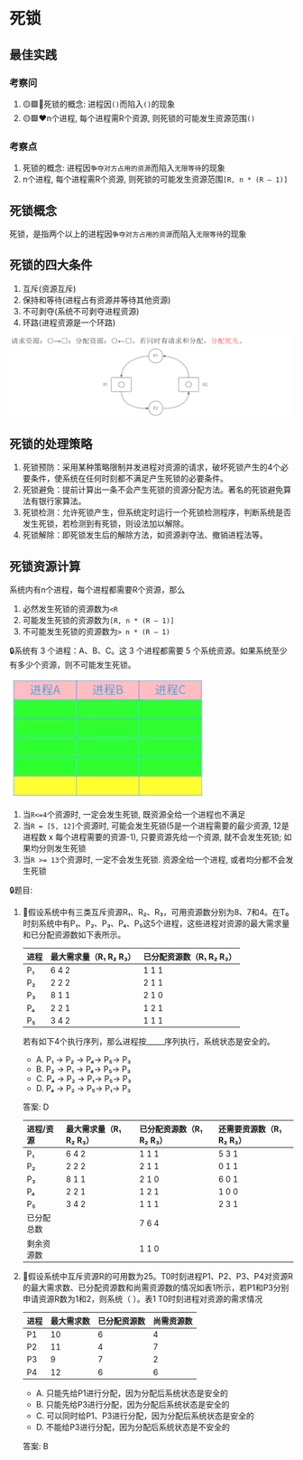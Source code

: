 # 死锁

## 最佳实践

### 考察问

1. 🟡🟩💛死锁的概念: 进程因`()`而陷入`()`的现象
2. 🟡🟩❤️n个进程, 每个进程需R个资源, 则死锁的可能发生资源范围`()`


### 考察点

1. 死锁的概念: 进程因`争夺对方占用的资源`而陷入`无限等待`的现象
2. n个进程, 每个进程需R个资源, 则死锁的可能发生资源范围`[R, n * (R – 1)]`

## 死锁概念

死锁，是指两个以上的进程因`争夺对方占用的资源`而陷入`无限等待`的现象

## 死锁的四大条件

1. 互斥(资源互斥)
2. 保持和等待(进程占有资源并等待其他资源)
3. 不可剥夺(系统不可剥夺进程资源)
4. 环路(进程资源是一个环路)

![alt text](操作系统/13_1.png)

## 死锁的处理策略

1. 死锁预防：采用某种策略限制并发进程对资源的请求，破坏死锁产生的4个必要条件，使系统在任何时刻都不满足产生死锁的必要条件。
2. 死锁避免：提前计算出一条不会产生死锁的资源分配方法。著名的死锁避免算法有银行家算法。
3. 死锁检测：允许死锁产生，但系统定时运行一个死锁检测程序，判断系统是否发生死锁，若检测到有死锁，则设法加以解除。
4. 死锁解除：即死锁发生后的解除方法，如资源剥夺法、撤销进程法等。

## 死锁资源计算

系统内有n个进程，每个进程都需要R个资源，那么

1. 必然发生死锁的资源数为`<R`
2. 可能发生死锁的资源数为`[R, n * (R – 1)]`
3. 不可能发生死锁的资源数为`> n * (R – 1)`


🔒系统有 3 个进程：A、B、C。这 3 个进程都需要 5 个系统资源。如果系统至少有多少个资源，则不可能发生死锁。

![alt text](操作系统/13.png)

1. 当`R<=4`个资源时, 一定会发生死锁, 既资源全给一个进程也不满足
2. 当`R = [5, 12]`个资源时, 可能会发生死锁(5是一个进程需要的最少资源, 12是进程数 x 每个进程需要的资源-1), 只要资源先给一个资源, 就不会发生死锁; 如果均分则发生死锁
3. 当`R >= 13`个资源时, 一定不会发生死锁. 资源全给一个进程, 或者均分都不会发生死锁

🔒题目:

1. 💚假设系统中有三类互斥资源R₁、R₂、R₃，可用资源数分别为8、7和4。在T₀时刻系统中有P₁、P₂、P₃、P₄、P₅这5个进程，这些进程对资源的最大需求量和已分配资源数如下表所示。

    |进程|最大需求量（R₁ R₂ R₃）|已分配资源数（R₁ R₂ R₃）|
    | ---- | ---- | ---- |
    |P₁|6 4 2|1 1 1|
    |P₂|2 2 2|2 1 1|
    |P₃|8 1 1|2 1 0|
    |P₄|2 2 1|1 2 1|
    |P₅|3 4 2|1 1 1|

    若有如下4个执行序列，那么进程按_____序列执行，系统状态是安全的。

    - A. P₁ → P₂ → P₄→ P₅→ P₃
    - B. P₂ → P₁ → P₄→ P₅→ P₃
    - C. P₄ → P₂ → P₁→ P₅→ P₃
    - D. P₄ → P₂ → P₅→ P₁→ P₃

    答案: D

    |进程/资源|最大需求量（R₁ R₂ R₃）|已分配资源数（R₁ R₂ R₃）|还需要资源数（R₁ R₂ R₃）|
    | ---- | ---- | ---- | ---- |
    |P₁| 6 4 2|1 1 1|5 3 1|
    |P₂| 2 2 2|2 1 1|0 1 1|
    |P₃| 8 1 1|2 1 0|6 0 1|
    |P₄| 2 2 1|1 2 1|1 0 0|
    |P₅| 3 4 2|1 1 1|2 3 1|
    |已分配总数||7 6 4|
    |剩余资源数||1 1 0|

2. 💚假设系统中互斥资源R的可用数为25。T0时刻进程P1、P2、P3、P4对资源R的最大需求数、已分配资源数和尚需资源数的情况如表1所示，若P1和P3分别申请资源R数为1和2，则系统（  ）。表1 T0时刻进程对资源的需求情况

    |进程|最大需求数|已分配资源数|尚需资源数|
    | ---- | ---- | ---- | ---- |
    |P1|10|6|4|
    |P2|11|4|7|
    |P3|9|7|2|
    |P4|12|6|6|

    - A. 只能先给P1进行分配，因为分配后系统状态是安全的
    - B. 只能先给P3进行分配，因为分配后系统状态是安全的
    - C. 可以同时给P1、P3进行分配，因为分配后系统状态是安全的
    - D. 不能给P3进行分配，因为分配后系统状态是不安全的

    答案: B
